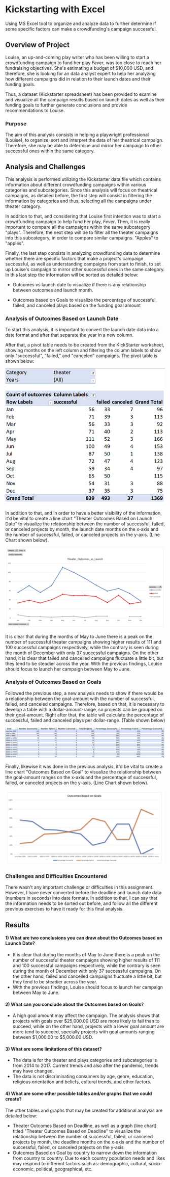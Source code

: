 # Kickstarting with Excel
Using MS Excel tool to organize and analyze data to further determine if some specific factors can make a crowdfunding's campaign successful.

## Overview of Project
Louise, an up-and-coming play writer who has been willing to start a crowdfunding campaign to fund her play *Fever*, was too close to reach her fundraising objectives. She's estimating a budget of $10,000 USD, and therefore, she is looking for an data analyst expert to help her analyzing how different campaigns did in relation to their launch dates and their funding goals. 

Thus, a dataset (Kickstarter spreadsheet) has been provided to examine and visualize all the campaign results based on launch dates as well as their funding goals to further generate conclusions and provide recommendations to Louise.

### Purpose
The aim of this analysis consists in helping a playwright professional (Louise), to organize, sort and interpret the data of her theatrical campaign. Therefore, she may be able to determine and mirror her campaign to other successful ones within the same category.

## Analysis and Challenges
This analysis is performed utilizing the Kickstarter data file which contains information about different crowdfunding campaigns within various categories and subcategories. Since this analysis will focus on theatrical campaigns, as detailed before, the first step will consist in filtering the information by categories and thus, selecting all the campaigns under theater category. 

In addition to that, and considering that Louise first intention was to start a crowdfunding campaign to help fund her play, *Fever*. Then, it is really important to compare all the campaigns within the same subcategory "plays". Therefore, the next step will be to filter all the theater campaigns into this subcategory, in order to compare similar campaigns. "Apples" to "apples".

Finally, the last step consists in analyzing crowdfunding data to determine whether there are specific factors that make a project's campaign successful, as well as understanding campaigns from start to finish, to set up Louise's campaign to mirror other successful ones in the same category. In this last step the information will be sorted as detailed below:

  - Outcomes vs launch date to visualize if there is any relationship between outcomes and launch month.
  
  - Outcomes based on Goals to visualize the percentage of successful, failed, and canceled plays based on the funding goal amount

### Analysis of Outcomes Based on Launch Date
To start this analysis, it is important to convert the launch date data into a date format and after that separate the year in a new column.

After that, a pivot table needs to be created from the KickStarter worksheet, showing months on the left column and filtering the column labels to show only "successful", "failed," and "canceled" campaigns. The pivot table is shown below:

![image](https://github.com/rdonosob1/kickstarter-analysis/blob/main/Pivot%20Table%20-%20Theater_Outcomes_vs_Launch.png)

In addition to that, and in order to have a better visibility of the information, it'd be vital to create a line chart "Theater Outcomes Based on Launch Date" to visualize the relationship between the number of successful, failed, or canceled projects by month, the launch date months on the x-axis and the number of successful, failed, or canceled projects on the y-axis. (Line Chart shown below).

![image](https://github.com/rdonosob1/kickstarter-analysis/blob/main/Theater_Outcomes_vs_Launch.png)

It is clear that during the months of May to June there is a peak on the number of successful theater campaigns showing higher results of 111 and 100 successful campaigns respectively, while the contrary is seen during the month of December with only 37 successful campaigns. On the other hand, it is clear that failed and cancelled campaigns fluctuate a little bit, but they tend to be steadier across the year. 
With the previous findings, Louise should focus to launch her campaign between May to June.

### Analysis of Outcomes Based on Goals
Followed the previous step, a new analysis needs to show if there would be a relationship between the goal-amount with the number of successful, failed, and canceled campaigns. Therefore, based on that, it is necessary to develop a table with a dollar-amount-range, so projects can be grouped on their goal-amount. Right after that, the table will calculate the percentage of successful, failed and canceled plays per dollar-range. (Table shown below)

![image](https://github.com/rdonosob1/kickstarter-analysis/blob/main/Pivot%20Table%202%20-%20Outcomes%20Vs%20Goals.png)

Finally, likewise it was done in the previous analysis, it'd be vital to create a line chart "Outcomes Based on Goal" to visualize the relationship between the goal-amount ranges on the x-axis and the percentage of successful, failed, or canceled projects on the y-axis. (Line Chart shown below).

![image](https://github.com/rdonosob1/kickstarter-analysis/blob/main/Outcomes%20Vs%20Goals.png)

### Challenges and Difficulties Encountered
There wasn't any important challenge or difficulties in this assignment. However, I have never converted before the deadline and launch date data (numbers in seconds) into date formats. 
In addition to that, I can say that the information needs to be sorted out before, and follow all the different previous exercises to have it ready for this final analysis. 

## Results

#### 1) What are two conclusions you can draw about the Outcomes based on Launch Date?
  - It is clear that during the months of May to June there is a peak on the number of successful theater campaigns showing higher results of 111 and 100 successful campaigns respectively, while the contrary is seen during the month of December with only 37 successful campaigns. On the other hand, failed and cancelled campaigns fluctuate a little bit, but they tend to be steadier across the year.
  - With the previous findings, Louise should focus to launch her campaign between May to June. 

#### 2) What can you conclude about the Outcomes based on Goals?
  - A high goal amount may affect the campaign. The analysis shows that projects with goals over $25,000.00 USD are more likely to fail than to succeed, while on the other hand, projects with a lower goal amount are more tend to succeed, specially projects with goal amounts ranging between $1,000.00 to $5,000.00 USD.

#### 3) What are some limitations of this dataset?
  - The data is for the theater and plays categories and subcategories is from 2014 to 2017. Current trends and also after the pandemic, trends may have changed.
  - The data is not discriminating consumers by age, genre, education, religious orientation and beliefs, cultural trends, and other factors.

#### 4) What are some other possible tables and/or graphs that we could create?
The other tables and graphs that may be created for additional analysis are detailed below:

  - Theater Outcomes Based on Deadline, as well as a graph (line chart) titled "Theater Outcomes Based on Deadline" to visualize the relationship between the number of successful, failed, or canceled projects by month, the deadline months on the x-axis and the number of successful, failed, or canceled projects on the y-axis.
  - Outcomes Based on Goal by country to narrow down the information from country to country. Due to each country population needs and likes may respond to different factors such as: demographic, cultural, socio-economic, political, geographical, etc.
